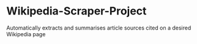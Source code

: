 # Wikipedia-Scraper-Project
Automatically extracts and summarises article sources cited on a desired Wikipedia page
